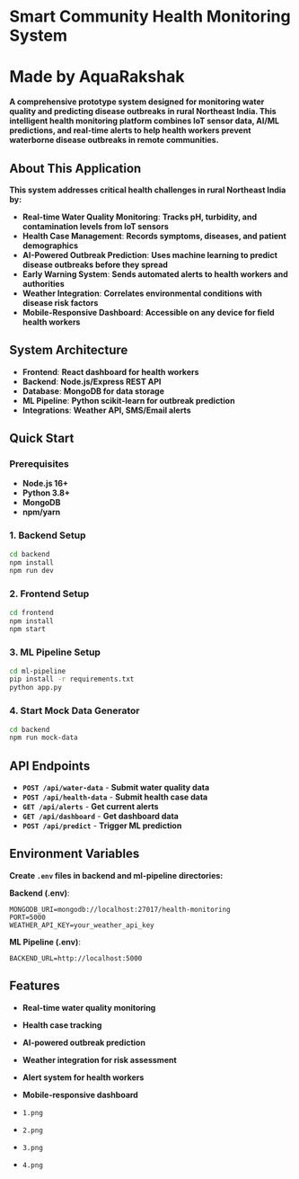 # **Smart Community Health Monitoring System**

# **Made by AquaRakshak**

**A comprehensive prototype system designed for monitoring water quality and predicting disease outbreaks in rural Northeast India. This intelligent health monitoring platform combines IoT sensor data, AI/ML predictions, and real-time alerts to help health workers prevent waterborne disease outbreaks in remote communities.**

## **About This Application**

**This system addresses critical health challenges in rural Northeast India by:**
- **Real-time Water Quality Monitoring**: **Tracks pH, turbidity, and contamination levels from IoT sensors**
- **Health Case Management**: **Records symptoms, diseases, and patient demographics**
- **AI-Powered Outbreak Prediction**: **Uses machine learning to predict disease outbreaks before they spread**
- **Early Warning System**: **Sends automated alerts to health workers and authorities**
- **Weather Integration**: **Correlates environmental conditions with disease risk factors**
- **Mobile-Responsive Dashboard**: **Accessible on any device for field health workers**

## **System Architecture**

- **Frontend**: **React dashboard for health workers**
- **Backend**: **Node.js/Express REST API**
- **Database**: **MongoDB for data storage**
- **ML Pipeline**: **Python scikit-learn for outbreak prediction**
- **Integrations**: **Weather API, SMS/Email alerts**

## **Quick Start**

### **Prerequisites**
- **Node.js 16+**
- **Python 3.8+**
- **MongoDB**
- **npm/yarn**

### **1. Backend Setup**
```bash
cd backend
npm install
npm run dev
```

### **2. Frontend Setup**
```bash
cd frontend
npm install
npm start
```

### **3. ML Pipeline Setup**
```bash
cd ml-pipeline
pip install -r requirements.txt
python app.py
```

### **4. Start Mock Data Generator**
```bash
cd backend
npm run mock-data
```

## **API Endpoints**

- **`POST /api/water-data`** - **Submit water quality data**
- **`POST /api/health-data`** - **Submit health case data**
- **`GET /api/alerts`** - **Get current alerts**
- **`GET /api/dashboard`** - **Get dashboard data**
- **`POST /api/predict`** - **Trigger ML prediction**

## **Environment Variables**

**Create `.env` files in backend and ml-pipeline directories:**

**Backend (.env)**:
```
MONGODB_URI=mongodb://localhost:27017/health-monitoring
PORT=5000
WEATHER_API_KEY=your_weather_api_key
```

**ML Pipeline (.env)**:
```
BACKEND_URL=http://localhost:5000
```

## **Features**

- **Real-time water quality monitoring**
- **Health case tracking**
- **AI-powered outbreak prediction**
- **Weather integration for risk assessment**
- **Alert system for health workers**
- **Mobile-responsive dashboard**

- `1.png`  
- `2.png`  
- `3.png`  
- `4.png` 
